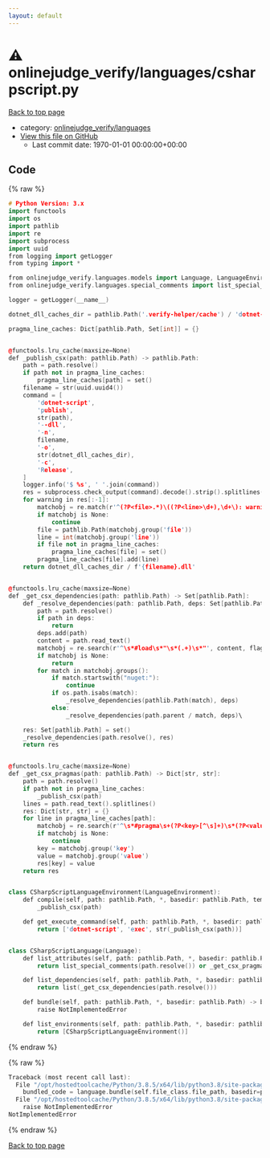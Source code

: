 ```yaml
---
layout: default
---
```


<!-- mathjax config similar to math.stackexchange -->
<script type="text/javascript" async
  src="https://cdnjs.cloudflare.com/ajax/libs/mathjax/2.7.5/MathJax.js?config=TeX-MML-AM_CHTML">
</script>
<script type="text/x-mathjax-config">
  MathJax.Hub.Config({
    TeX: { equationNumbers: { autoNumber: "AMS" }},
    tex2jax: {
      inlineMath: [ ['$','$'] ],
      processEscapes: true
    },
    "HTML-CSS": { matchFontHeight: false },
    displayAlign: "left",
    displayIndent: "2em"
  });
</script>

<script type="text/javascript" src="https://cdnjs.cloudflare.com/ajax/libs/jquery/3.4.1/jquery.min.js"></script>
<script src="https://cdn.jsdelivr.net/npm/jquery-balloon-js@1.1.2/jquery.balloon.min.js" integrity="sha256-ZEYs9VrgAeNuPvs15E39OsyOJaIkXEEt10fzxJ20+2I=" crossorigin="anonymous"></script>
<script type="text/javascript" src="../../../assets/js/copy-button.js"></script>
<link rel="stylesheet" href="../../../assets/css/copy-button.css" />


# :warning: onlinejudge_verify/languages/csharpscript.py

<a href="../../../index.html">Back to top page</a>

* category: <a href="../../../index.html#8764973beee812e26bd247e90c5ce8ff">onlinejudge_verify/languages</a>
* <a href="{{ site.github.repository_url }}/blob/master/onlinejudge_verify/languages/csharpscript.py">View this file on GitHub</a>
    - Last commit date: 1970-01-01 00:00:00+00:00




## Code

<a id="unbundled"></a>
{% raw %}
```cpp
# Python Version: 3.x
import functools
import os
import pathlib
import re
import subprocess
import uuid
from logging import getLogger
from typing import *

from onlinejudge_verify.languages.models import Language, LanguageEnvironment
from onlinejudge_verify.languages.special_comments import list_special_comments

logger = getLogger(__name__)

dotnet_dll_caches_dir = pathlib.Path('.verify-helper/cache') / 'dotnet-script'

pragma_line_caches: Dict[pathlib.Path, Set[int]] = {}


@functools.lru_cache(maxsize=None)
def _publish_csx(path: pathlib.Path) -> pathlib.Path:
    path = path.resolve()
    if path not in pragma_line_caches:
        pragma_line_caches[path] = set()
    filename = str(uuid.uuid4())
    command = [
        'dotnet-script',
        'publish',
        str(path),
        '--dll',
        '-n',
        filename,
        '-o',
        str(dotnet_dll_caches_dir),
        '-c',
        'Release',
    ]
    logger.info('$ %s', ' '.join(command))
    res = subprocess.check_output(command).decode().strip().splitlines()
    for warning in res[:-1]:
        matchobj = re.match(r'^(?P<file>.*)\((?P<line>\d+),\d+\): warning CS1633:', warning)
        if matchobj is None:
            continue
        file = pathlib.Path(matchobj.group('file'))
        line = int(matchobj.group('line'))
        if file not in pragma_line_caches:
            pragma_line_caches[file] = set()
        pragma_line_caches[file].add(line)
    return dotnet_dll_caches_dir / f'{filename}.dll'


@functools.lru_cache(maxsize=None)
def _get_csx_dependencies(path: pathlib.Path) -> Set[pathlib.Path]:
    def _resolve_dependencies(path: pathlib.Path, deps: Set[pathlib.Path]) -> None:
        path = path.resolve()
        if path in deps:
            return
        deps.add(path)
        content = path.read_text()
        matchobj = re.search(r'^\s*#load\s*"\s*(.+)\s*"', content, flags=re.MULTILINE)
        if matchobj is None:
            return
        for match in matchobj.groups():
            if match.startswith("nuget:"):
                continue
            if os.path.isabs(match):
                _resolve_dependencies(pathlib.Path(match), deps)
            else:
                _resolve_dependencies(path.parent / match, deps)\

    res: Set[pathlib.Path] = set()
    _resolve_dependencies(path.resolve(), res)
    return res


@functools.lru_cache(maxsize=None)
def _get_csx_pragmas(path: pathlib.Path) -> Dict[str, str]:
    path = path.resolve()
    if path not in pragma_line_caches:
        _publish_csx(path)
    lines = path.read_text().splitlines()
    res: Dict[str, str] = {}
    for line in pragma_line_caches[path]:
        matchobj = re.search(r'^\s*#pragma\s+(?P<key>[^\s]+)\s*(?P<value>.*)\s*', lines[line - 1])
        if matchobj is None:
            continue
        key = matchobj.group('key')
        value = matchobj.group('value')
        res[key] = value
    return res


class CSharpScriptLanguageEnvironment(LanguageEnvironment):
    def compile(self, path: pathlib.Path, *, basedir: pathlib.Path, tempdir: pathlib.Path) -> None:
        _publish_csx(path)

    def get_execute_command(self, path: pathlib.Path, *, basedir: pathlib.Path, tempdir: pathlib.Path) -> List[str]:
        return ['dotnet-script', 'exec', str(_publish_csx(path))]


class CSharpScriptLanguage(Language):
    def list_attributes(self, path: pathlib.Path, *, basedir: pathlib.Path) -> Dict[str, str]:
        return list_special_comments(path.resolve()) or _get_csx_pragmas(path.resolve())

    def list_dependencies(self, path: pathlib.Path, *, basedir: pathlib.Path) -> List[pathlib.Path]:
        return list(_get_csx_dependencies(path.resolve()))

    def bundle(self, path: pathlib.Path, *, basedir: pathlib.Path) -> bytes:
        raise NotImplementedError

    def list_environments(self, path: pathlib.Path, *, basedir: pathlib.Path) -> Sequence[CSharpScriptLanguageEnvironment]:
        return [CSharpScriptLanguageEnvironment()]

```
{% endraw %}

<a id="bundled"></a>
{% raw %}
```cpp
Traceback (most recent call last):
  File "/opt/hostedtoolcache/Python/3.8.5/x64/lib/python3.8/site-packages/onlinejudge_verify/docs.py", line 349, in write_contents
    bundled_code = language.bundle(self.file_class.file_path, basedir=pathlib.Path.cwd())
  File "/opt/hostedtoolcache/Python/3.8.5/x64/lib/python3.8/site-packages/onlinejudge_verify/languages/python.py", line 84, in bundle
    raise NotImplementedError
NotImplementedError

```
{% endraw %}

<a href="../../../index.html">Back to top page</a>

